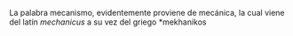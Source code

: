 La palabra mecanismo, evidentemente proviene de mecánica, la cual viene del latín *mechanicus* a su vez del griego *mekhanikos